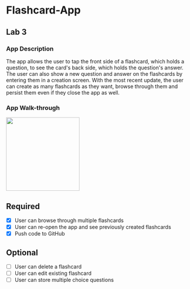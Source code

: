 # Flashcard-App

## Lab 3

### App Description
The app allows the user to tap the front side of a flashcard, which holds a question, to see the card's back side, which holds the question's answer. The user can also show a new question and answer on the flashcards by entering them in a creation screen. With the most recent update, the user can create as many flashcards as they want, browse through them and persist them even if they close the app as well.

### App Walk-through
<img src="https://i.imgur.com/2fZurzB.gif" width=200><br>

## Required
- [X] User can browse through multiple flashcards
- [X] User can re-open the app and see previously created flashcards
- [X] Push code to GitHub
## Optional
- [ ] User can delete a flashcard
- [ ] User can edit existing flashcard
- [ ] User can store multiple choice questions
